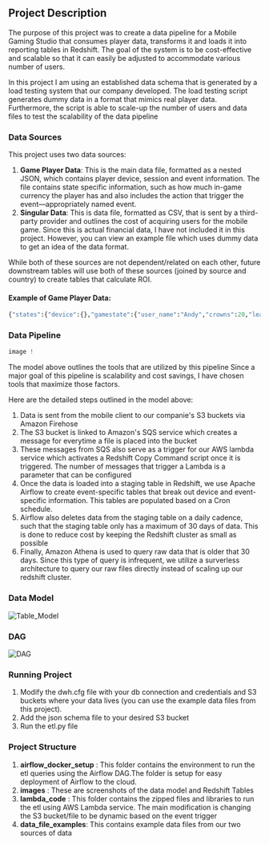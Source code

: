 
## Project Description

The purpose of this project was to create a data pipeline for a Mobile Gaming Studio that consumes player data, transforms it and loads it into reporting tables in Redshift. The goal of the system is to be cost-effective and scalable so that it can easily be adjusted to accommodate various number of users.

In this project I am using an established data schema that is generated by a load testing system that our company developed. The load testing script generates dummy data in a format that mimics real player data. Furthermore, the script is able to scale-up the number of users and data files to test the scalability of the data pipeline

### Data Sources

 This project uses two data sources:

1. **Game Player Data**: 
This is the main data file, formatted as a nested JSON, which contains player device, session and event information. The file contains state specific information, such as how much in-game currency the player has and also includes the action that trigger the event—appropriately named event.  
2. **Singular Data**: 
This is data file, formatted as CSV, that is sent by a third-party provider and outlines the cost of acquiring users for the mobile game. Since this is actual financial data, I have not included it in this project. However, you can view an example file which uses dummy data to get an idea of the data format.

While both of these sources are not dependent/related on each other, future downstream tables will use both of these sources (joined by source and country) to create tables that calculate ROI. 

#### Example of Game Player Data:


```python
{"states":{"device":{},"gamestate":{"user_name":"Andy","crowns":20,"league":"myleague","max_unlocked_court":"playground1","hard_currency":{"value":50},"soft_currency":{"value":100}},"session":{"user_id":"1adbc9ff-a5ca-4409-8c66-75e21a181b25","session_id":"e00ebbcf-b227-4d9d-824f-4c83f597bd39","session_start_ts":1568922018768,"session_purchases":0,"session_value":0},"user":{"user_id":"1adbc9ff-a5ca-4409-8c66-75e21a181b25","first_seen":1568915431069,"num_purchases":0,"customer_value":0,"player_level":20,"num_sessions":3,"ftue_complete":false}},"event":{"generalInfo":{"game":"victory","env":"test","platform":"Android","appVer":"bar","userId":"1adbc9ff-a5ca-4409-8c66-75e21a181b25","installTime":"40","sessionId":"e00ebbcf-b227-4d9d-824f-4c83f597bd39","eventId":"52094234-e98c-4b36-a22a-154de476950a","eventTimestamp":"1568923220649","seqNum":"11","context":""},"playShot":{"court":"","ball":"","ballLevel":"0","pointZone":"0","cleanShot":false,"pointsScored":null,"currentScore":null,"opponentScore":null,"timeLeft":"0","timeSinceSpawn":"0","timeLeftRelease":"0","matchId":"eac914fb-978b-4827-b165-7e229d384e23","gyroscopeLevel":"0","tiebreak":"0","shotMade":false,"isBot":false,"matchType":"VICTORY_1v1","tournamentId":"","opponentId":"","ballX":0.85813725,"ballY":0.20664802,"touchStartX":0.35513717,"touchStartY":0.30587748,"touchEndX":0.23538259,"touchEndY":0.7942217,"touchDuration":"0","arcDrawPerc":0,"userActiveCards":[],"opponentActiveCards":[]}},"enriched":true,"process_timestamp":1568923242826,"process_filename":"events/2019/09/19/20/yeti-victory-test-1-2019-09-19-20-00-20-d569186b-a21a-434a-b892-757c6f5a84a5.gz","process_logstream":"2019/09/19/[$LATEST]6d84a16b60f24c31a9bd82faa1d9f278","process_origin":"file"}
```

### Data Pipeline


```python
image ! 
```

The model above outlines the tools that are utilized by this pipeline
Since a major goal of this pipeline is scalability and cost savings, I have chosen tools that maximize those factors. 

Here are the detailed steps outlined in the model above:

1. Data is sent from the mobile client to our companie's S3 buckets via Amazon Firehose
2. The S3 bucket is linked to Amazon's SQS service which creates a message for everytime a file is placed into the bucket
3. These messages from SQS also serve as a trigger for our AWS lambda service which activates a Redshift Copy Command script once it is triggered. The number of messages that trigger a Lambda is a parameter that can be configured
4. Once the data is loaded into a staging table in Redshift, we use Apache Airflow to create event-specific tables that break out device and event-specific information. This tables are populated based on a Cron schedule.
5. Airflow also deletes data from the staging table on a daily cadence, such that the staging table only has a maximum of 30 days of data. This is done to reduce cost by keeping the Redshift cluster as small as possible
6. Finally, Amazon Athena is used to query raw data that is older that 30 days. Since this type of query is infrequent, we utilize a surverless architecture to query our raw files directly instead of scaling up our redshift cluster. 

### Data Model

![Table_Model](https://user-images.githubusercontent.com/10493680/66167263-ddf44700-e5f6-11e9-8277-a32d771da25b.png)


### DAG

![DAG](https://user-images.githubusercontent.com/10493680/66167338-1431c680-e5f7-11e9-9a55-fd7a6a276b39.png)


### Running Project

1. Modify the dwh.cfg file with your db connection and credentials and S3 buckets where your data lives (you can use the example data files from this project). 
2. Add the json schema file to your desired S3 bucket
3. Run the etl.py file 

### Project Structure

1. **airflow_docker_setup** : This folder contains the environment to run the etl queries using the Airflow DAG.The folder is setup for easy deployment of Airflow to the cloud.
2. **images** : These are screenshots of the data model and Redshift Tables
3. **lambda_code** : This folder contains the zipped files and libraries to run the etl using AWS Lambda service. The main modification is changing the S3 bucket/file to be dynamic based on the event trigger 
4. **data_file_examples**: This contains example data files from our two sources of data
